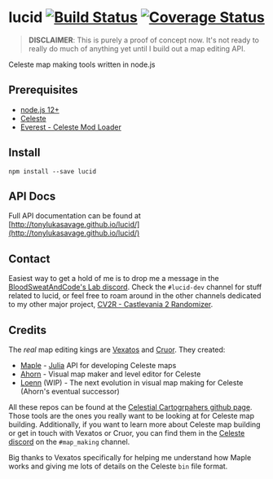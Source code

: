 # lucid [![Build Status](https://travis-ci.org/tonylukasavage/lucid.svg?branch=master)](https://travis-ci.org/tonylukasavage/lucid) [![Coverage Status](https://coveralls.io/repos/github/tonylukasavage/lucid/badge.svg?branch=master)](https://coveralls.io/github/tonylukasavage/lucid?branch=master)

> **DISCLAIMER**: This is purely a proof of concept now. It's not ready to really do much of anything yet until I build out a map editing API.

Celeste map making tools written in node.js

## Prerequisites

* [node.js 12+](https://nodejs.org/en/)
* [Celeste](http://www.celestegame.com/)
* [Everest - Celeste Mod Loader](https://everestapi.github.io/)

## Install

```
npm install --save lucid
```

## API Docs

Full API documentation can be found at [http://tonylukasavage.github.io/lucid/](http://tonylukasavage.github.io/lucid/)

## Contact

Easiest way to get a hold of me is to drop me a message in the [BloodSweatAndCode's Lab discord](https://discord.gg/77Ndqdn). Check the `#lucid-dev` channel for stuff related to lucid, or feel free to roam around in the other channels dedicated to my other major project, [CV2R - Castlevania 2 Randomizer](https://github.com/BloodSweatAndCode/cv2r).

## Credits

The _real_ map editing kings are [Vexatos](https://github.com/Vexatos) and [Cruor](https://github.com/Cruor). They created:

* [Maple](https://github.com/CelestialCartographers/Maple) - [Julia](https://julialang.org/) API for developing Celeste maps
* [Ahorn](https://github.com/CelestialCartographers/Ahorn) - Visual map maker and level editor for Celeste
* [Loenn](https://github.com/CelestialCartographers/Loenn) (WIP) - The next evolution in visual map making for Celeste (Ahorn's eventual successor)

All these repos can be found at the [Celestial Cartogrpahers github page](https://github.com/CelestialCartographers). Those tools are the ones you really want to be looking at for Celeste map building. Additionally, if you want to learn more about Celeste map building or get in touch with Vexatos or Cruor, you can find them in the [Celeste discord](https://discord.gg/yex8gd3) on the `#map_making` channel.

Big thanks to Vexatos specifically for helping me understand how Maple works and giving me lots of details on the Celeste `bin` file format.
